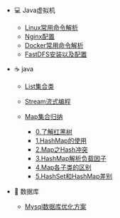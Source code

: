 ### 



- :computer: Java虚拟机
  - [Linux常用命令解析](/notes/system/1.linux)
  - [Nginx配置](/notes/system/2.nginx.md)
  - [Docker常用命令解析](/notes/system/3.docker.md)
  - [FastDFS安装以及配置](/notes/system/4.fastdfs.md)
- :coffee:  java

  - [List集合类](/notes/collection/1.list-collection.md)

  - [Stream流式编程](/notes/collection/2.java-stream.md)

  - [Map集合归纳](/notes/collection/3.map.md)

    - [0.了解红黑树](/notes/collection/红黑树.md)
    - [1.HashMap的使用](/notes/collection/4.hashmap.md)
    - [2.Map之Hash冲突](/notes/collection/Map之Hash冲突.md)
    - [3.HashMap解析负载因子](/notes/collection/HashMap解析负载因子.md)
    - [4.Map各子类的区别](/notes/collection/HashMap,HashTable,ConcurrentHashMap三者区别.md)
    - [5.HashSet和HashMap差别](/notes/collection/HashSet和HashMap区别.md)
  
  
- :floppy_disk: 数据库
  
  - [Mysql数据库优化方案](/notes/database/1.SQL查询优化.md)

